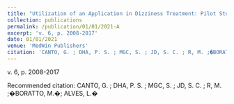 ```yaml
---
title: "Utilization of an Application in Dizziness Treatment: Pilot Study"
collection: publications
permalink: /publication/01/01/2021-A
excerpt: 'v. 6, p. 2008-2017'
date: 01/01/2021
venue: 'MedWin Publishers'
citation: 'CANTO, G. ; DHA, P. S. ; MGC, S. ; JD, S. C. ; R, M. ;�BORATTO, M.�; ALVES, L.�'
---
```

v. 6, p. 2008-2017

Recommended citation: CANTO, G. ; DHA, P. S. ; MGC, S. ; JD, S. C. ; R, M. ;�BORATTO, M.�; ALVES, L.�